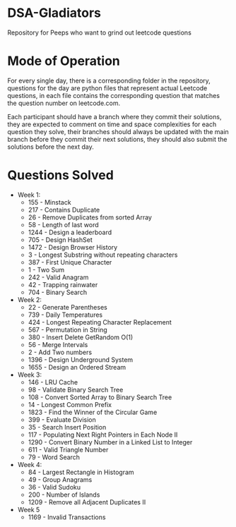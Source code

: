 # DSA-Gladiators
Repository for Peeps who want to grind out leetcode questions

# Mode of Operation

For every single day, there is a corresponding folder in the repository,
questions for the day are python files that represent actual Leetcode questions,
in each file contains the corresponding question that matches the question number on leetcode.com.

Each participant should have a branch where they commit their solutions, they are expected to comment on time and
space complexities for each question they solve, their branches should always be updated with the main branch before they commit their next solutions, they should also submit the solutions before the next day.

# Questions Solved

* Week 1:
  * 155 - Minstack
  * 217 - Contains Duplicate
  * 26 - Remove Duplicates from sorted Array
  * 58 - Length of last word
  * 1244 - Design a leaderboard
  * 705 - Design HashSet
  * 1472 - Design Browser History
  * 3 - Longest Substring without repeating characters
  * 387 - First Unique Character
  * 1 - Two Sum
  * 242 - Valid Anagram
  * 42 - Trapping rainwater
  * 704 - Binary Search
* Week 2:
  * 22 - Generate Parentheses
  * 739 - Daily Temperatures
  * 424 - Longest Repeating Character Replacement
  * 567 - Permutation in String 
  * 380 - Insert Delete GetRandom O(1)
  * 56 - Merge Intervals
  * 2 - Add Two numbers
  * 1396 - Design Underground System
  * 1655 - Design an Ordered Stream
* Week 3:
  * 146 - LRU Cache
  * 98 - Validate Binary Search Tree
  * 108 - Convert Sorted Array to Binary Search Tree
  * 14 - Longest Common Prefix
  * 1823 - Find the Winner of the Circular Game
  * 399 - Evaluate Division
  * 35 - Search Insert Position
  * 117 - Populating Next Right Pointers in Each Node II
  * 1290 - Convert Binary Number in a Linked List to Integer
  * 611 - Valid Triangle Number
  * 79 - Word Search
* Week 4:
  * 84 - Largest Rectangle in Histogram
  * 49 - Group Anagrams
  * 36 - Valid Sudoku
  * 200 - Number of Islands
  * 1209 - Remove all Adjacent Duplicates II
* Week 5
  * 1169 - Invalid Transactions


